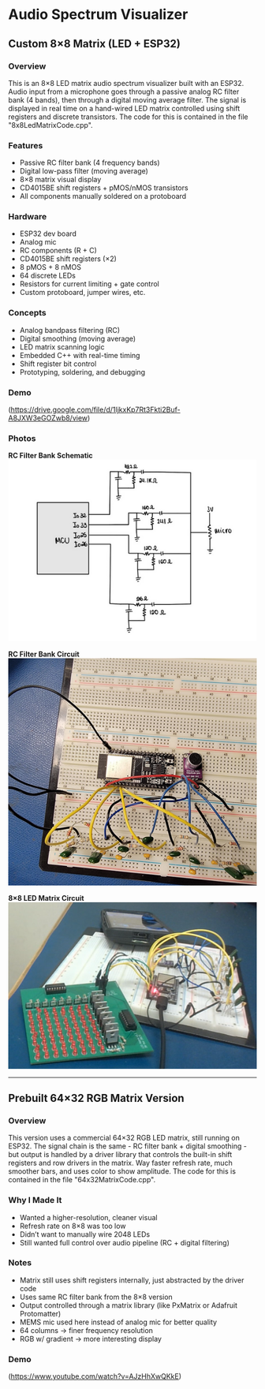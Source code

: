 # Audio Spectrum Visualizer

## Custom 8×8 Matrix (LED + ESP32)

### Overview  
This is an 8×8 LED matrix audio spectrum visualizer built with an ESP32. Audio input from a microphone goes through a passive analog RC filter bank (4 bands), then through a digital moving average filter. The signal is displayed in real time on a hand-wired LED matrix controlled using shift registers and discrete transistors. The code for this is contained in the file "8x8LedMatrixCode.cpp".

### Features  
- Passive RC filter bank (4 frequency bands)  
- Digital low-pass filter (moving average)  
- 8×8 matrix visual display  
- CD4015BE shift registers + pMOS/nMOS transistors  
- All components manually soldered on a protoboard  

### Hardware  
- ESP32 dev board  
- Analog mic  
- RC components (R + C)  
- CD4015BE shift registers (×2)  
- 8 pMOS + 8 nMOS  
- 64 discrete LEDs  
- Resistors for current limiting + gate control  
- Custom protoboard, jumper wires, etc.

### Concepts  
- Analog bandpass filtering (RC)  
- Digital smoothing (moving average)  
- LED matrix scanning logic  
- Embedded C++ with real-time timing  
- Shift register bit control  
- Prototyping, soldering, and debugging

### Demo  
(https://drive.google.com/file/d/1ljkxKp7Rt3Fkti2Buf-A8JXW3eGOZwb8/view)

### Photos  
**RC Filter Bank Schematic**  
![RC Filter Bank Schematic](RCFilterBank_Schematic.PNG)

**RC Filter Bank Circuit**  
![RC Filter Bank Circuit](RCFilterBank_Circuit.PNG)

**8×8 LED Matrix Circuit**  
![LED Matrix 8x8 Circuit](LEDMatrix8x8_Circuit.PNG)

---

## Prebuilt 64×32 RGB Matrix Version

### Overview  
This version uses a commercial 64×32 RGB LED matrix, still running on ESP32. The signal chain is the same - RC filter bank + digital smoothing - but output is handled by a driver library that controls the built-in shift registers and row drivers in the matrix. Way faster refresh rate, much smoother bars, and uses color to show amplitude. The code for this is contained in the file "64x32MatrixCode.cpp".

### Why I Made It  
- Wanted a higher-resolution, cleaner visual  
- Refresh rate on 8×8 was too low  
- Didn’t want to manually wire 2048 LEDs  
- Still wanted full control over audio pipeline (RC + digital filtering)

### Notes  
- Matrix still uses shift registers internally, just abstracted by the driver code  
- Uses same RC filter bank from the 8×8 version  
- Output controlled through a matrix library (like PxMatrix or Adafruit Protomatter)  
- MEMS mic used here instead of analog mic for better quality  
- 64 columns -> finer frequency resolution  
- RGB w/ gradient -> more interesting display

### Demo
(https://www.youtube.com/watch?v=AJzHhXwQKkE)
